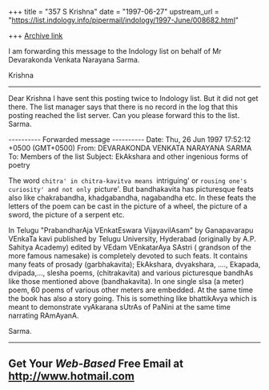 +++
title = "357 S Krishna"
date = "1997-06-27"
upstream_url = "https://list.indology.info/pipermail/indology/1997-June/008682.html"

+++
[Archive link](https://list.indology.info/pipermail/indology/1997-June/008682.html)




I am forwarding this message to the Indology list on behalf of
Mr Devarakonda Venkata Narayana Sarma.

Krishna

------------------------------------------------------------------------
Dear Krishna
	I have sent this posting twice to Indology list.
But it did not get there. The list manager says that there
is no record in the log that this posting reached the list
server. Can you please forward this to the list.
Sarma.

---------- Forwarded message ----------
Date: Thu, 26 Jun 1997 17:52:12 +0500 (GMT+0500)
From: DEVARAKONDA VENKATA NARAYANA SARMA <narayana at hd1.vsnl.net.in>
To: Members of the list <indology at liverpool.ac.uk>
Subject: EkAkshara and other ingenious forms of poetry


The word `chitra' in chitra-kavitva means `intriguing' or `rousing
one's curiosity' and not only `picture'. But bandhakavita has 
picturesque feats also like chakrabandha, khadgabandha, nagabandha etc. 
In these feats the letters of the poem can be cast in the picture of a 
wheel, the picture of a sword, the picture of a serpent etc.

In Telugu "PrabandharAja VEnkatEswara VijayavilAsam" by Ganapavarapu
VEnkaTa kavi published by Telugu University, Hyderabad (originally by 
A.P. Sahitya Academy) edited by VEdam VEnkatarAya SAstri ( grandson of 
the more famous namesake) is completely devoted to such feats. It 
contains many feats of prosady (garbhakavita); EkAkshara, dvyakshara,
...., Ekapada, dvipada,..., slesha poems, (chitrakavita) and  various 
picturesque bandhAs like those mentioned above (bandhakavita). In one
single sIsa (a meter) poem, 60 poems of various other meters are 
embedded. At the same time the book has also a story going. This is 
something like bhattikAvya which is meant to demonstrate vyAkarana
sUtrAs of PaNini at the same time narrating RAmAyanA.

Sarma.






---------------------------------------------------------
Get Your *Web-Based* Free Email at http://www.hotmail.com
---------------------------------------------------------




